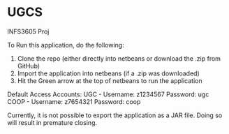 # UGCS
INFS3605 Proj

To Run this application, do the following:

1. Clone the repo (either directly into netbeans or download the .zip from GitHub)
2. Import the application into netbeans (if a .zip was downloaded)
3. Hit the Green arrow at the top of netbeans to run the application


Default Access Accounts:
UGC - Username: z1234567 Password: ugc
COOP - Username: z7654321 Password: coop

Currently, it is not possible to export the application as a JAR file. Doing so will result in premature closing.
